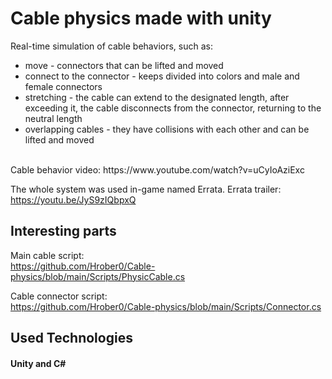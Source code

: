 # Cable physics made with unity
Real-time simulation of cable behaviors, such as:
- move - connectors  that can be lifted and moved
- connect to the connector - keeps divided into colors and male and female connectors 
- stretching - the cable can extend to the designated length, after exceeding it, the cable disconnects from the connector, returning to the neutral length
- overlapping cables - they have collisions with each other and can be lifted and moved

<br>
Cable behavior video: https://www.youtube.com/watch?v=uCyIoAziExc

The whole system was used in-game named Errata. Errata trailer: https://youtu.be/JyS9zIQbpxQ

## Interesting parts

Main cable script:<br>
https://github.com/Hrober0/Cable-physics/blob/main/Scripts/PhysicCable.cs

Cable connector script:<br>
https://github.com/Hrober0/Cable-physics/blob/main/Scripts/Connector.cs


## Used Technologies

#### Unity and C#
